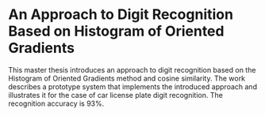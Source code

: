 # An Approach to Digit Recognition Based on Histogram of Oriented Gradients
This master thesis introduces an approach to digit recognition based on the
Histogram of Oriented Gradients method and cosine similarity. The work
describes a prototype system that implements the introduced approach and
illustrates it for the case of car license plate digit recognition. The recognition
accuracy is 93%.
